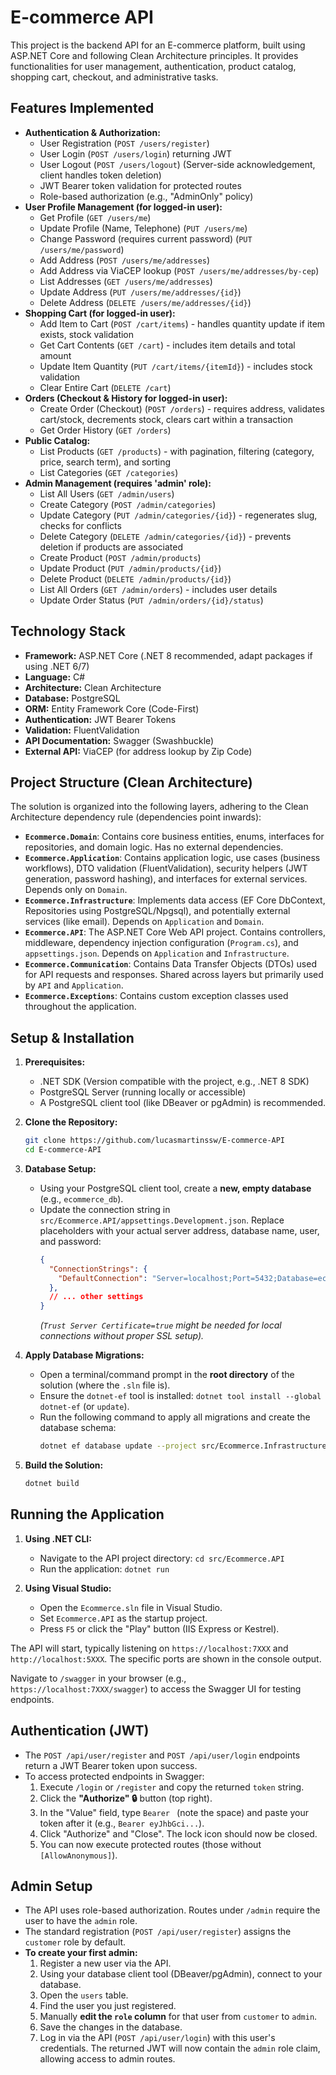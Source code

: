 # E-commerce API

This project is the backend API for an E-commerce platform, built using ASP.NET Core and following Clean Architecture principles. It provides functionalities for user management, authentication, product catalog, shopping cart, checkout, and administrative tasks.

## Features Implemented

* **Authentication & Authorization:**
    * User Registration (`POST /users/register`)
    * User Login (`POST /users/login`) returning JWT
    * User Logout (`POST /users/logout`) (Server-side acknowledgement, client handles token deletion)
    * JWT Bearer token validation for protected routes
    * Role-based authorization (e.g., "AdminOnly" policy)
* **User Profile Management (for logged-in user):**
    * Get Profile (`GET /users/me`)
    * Update Profile (Name, Telephone) (`PUT /users/me`)
    * Change Password (requires current password) (`PUT /users/me/password`)
    * Add Address (`POST /users/me/addresses`)
    * Add Address via ViaCEP lookup (`POST /users/me/addresses/by-cep`)
    * List Addresses (`GET /users/me/addresses`)
    * Update Address (`PUT /users/me/addresses/{id}`)
    * Delete Address (`DELETE /users/me/addresses/{id}`)
* **Shopping Cart (for logged-in user):**
    * Add Item to Cart (`POST /cart/items`) - handles quantity update if item exists, stock validation
    * Get Cart Contents (`GET /cart`) - includes item details and total amount
    * Update Item Quantity (`PUT /cart/items/{itemId}`) - includes stock validation
    * Clear Entire Cart (`DELETE /cart`)
* **Orders (Checkout & History for logged-in user):**
    * Create Order (Checkout) (`POST /orders`) - requires address, validates cart/stock, decrements stock, clears cart within a transaction
    * Get Order History (`GET /orders`)
* **Public Catalog:**
    * List Products (`GET /products`) - with pagination, filtering (category, price, search term), and sorting
    * List Categories (`GET /categories`)
* **Admin Management (requires 'admin' role):**
    * List All Users (`GET /admin/users`)
    * Create Category (`POST /admin/categories`)
    * Update Category (`PUT /admin/categories/{id}`) - regenerates slug, checks for conflicts
    * Delete Category (`DELETE /admin/categories/{id}`) - prevents deletion if products are associated
    * Create Product (`POST /admin/products`)
    * Update Product (`PUT /admin/products/{id}`)
    * Delete Product (`DELETE /admin/products/{id}`)
    * List All Orders (`GET /admin/orders`) - includes user details
    * Update Order Status (`PUT /admin/orders/{id}/status`)

## Technology Stack

* **Framework:** ASP.NET Core (.NET 8 recommended, adapt packages if using .NET 6/7)
* **Language:** C#
* **Architecture:** Clean Architecture
* **Database:** PostgreSQL
* **ORM:** Entity Framework Core (Code-First)
* **Authentication:** JWT Bearer Tokens
* **Validation:** FluentValidation
* **API Documentation:** Swagger (Swashbuckle)
* **External API:** ViaCEP (for address lookup by Zip Code)

## Project Structure (Clean Architecture)

The solution is organized into the following layers, adhering to the Clean Architecture dependency rule (dependencies point inwards):

* **`Ecommerce.Domain`**: Contains core business entities, enums, interfaces for repositories, and domain logic. Has no external dependencies.
* **`Ecommerce.Application`**: Contains application logic, use cases (business workflows), DTO validation (FluentValidation), security helpers (JWT generation, password hashing), and interfaces for external services. Depends only on `Domain`.
* **`Ecommerce.Infrastructure`**: Implements data access (EF Core DbContext, Repositories using PostgreSQL/Npgsql), and potentially external services (like email). Depends on `Application` and `Domain`.
* **`Ecommerce.API`**: The ASP.NET Core Web API project. Contains controllers, middleware, dependency injection configuration (`Program.cs`), and `appsettings.json`. Depends on `Application` and `Infrastructure`.
* **`Ecommerce.Communication`**: Contains Data Transfer Objects (DTOs) used for API requests and responses. Shared across layers but primarily used by `API` and `Application`.
* **`Ecommerce.Exceptions`**: Contains custom exception classes used throughout the application.

## Setup & Installation

1.  **Prerequisites:**
    * .NET SDK (Version compatible with the project, e.g., .NET 8 SDK)
    * PostgreSQL Server (running locally or accessible)
    * A PostgreSQL client tool (like DBeaver or pgAdmin) is recommended.

2.  **Clone the Repository:**
    ```bash
    git clone https://github.com/lucasmartinssw/E-commerce-API
    cd E-commerce-API
    ```

3.  **Database Setup:**
    * Using your PostgreSQL client tool, create a **new, empty database** (e.g., `ecommerce_db`).
    * Update the connection string in `src/Ecommerce.API/appsettings.Development.json`. Replace placeholders with your actual server address, database name, user, and password:
        ```json
        {
          "ConnectionStrings": {
            "DefaultConnection": "Server=localhost;Port=5432;Database=ecommerce_db;User Id=your_user;Password=your_password;Trust Server Certificate=true;"
          },
          // ... other settings
        }
        ```
        *(`Trust Server Certificate=true` might be needed for local connections without proper SSL setup).*

4.  **Apply Database Migrations:**
    * Open a terminal/command prompt in the **root directory** of the solution (where the `.sln` file is).
    * Ensure the `dotnet-ef` tool is installed: `dotnet tool install --global dotnet-ef` (or `update`).
    * Run the following command to apply all migrations and create the database schema:
        ```bash
        dotnet ef database update --project src/Ecommerce.Infrastructure --startup-project src/Ecommerce.API
        ```

5.  **Build the Solution:**
    ```bash
    dotnet build
    ```

## Running the Application

1.  **Using .NET CLI:**
    * Navigate to the API project directory: `cd src/Ecommerce.API`
    * Run the application: `dotnet run`

2.  **Using Visual Studio:**
    * Open the `Ecommerce.sln` file in Visual Studio.
    * Set `Ecommerce.API` as the startup project.
    * Press `F5` or click the "Play" button (IIS Express or Kestrel).

The API will start, typically listening on `https://localhost:7XXX` and `http://localhost:5XXX`. The specific ports are shown in the console output.

Navigate to `/swagger` in your browser (e.g., `https://localhost:7XXX/swagger`) to access the Swagger UI for testing endpoints.

## Authentication (JWT)

* The `POST /api/user/register` and `POST /api/user/login` endpoints return a JWT Bearer token upon success.
* To access protected endpoints in Swagger:
    1.  Execute `/login` or `/register` and copy the returned `token` string.
    2.  Click the **"Authorize" 🔒** button (top right).
    3.  In the "Value" field, type `Bearer ` (note the space) and paste your token after it (e.g., `Bearer eyJhbGci...`).
    4.  Click "Authorize" and "Close". The lock icon should now be closed.
    5.  You can now execute protected routes (those without `[AllowAnonymous]`).

## Admin Setup

* The API uses role-based authorization. Routes under `/admin` require the user to have the `admin` role.
* The standard registration (`POST /api/user/register`) assigns the `customer` role by default.
* **To create your first admin:**
    1.  Register a new user via the API.
    2.  Using your database client tool (DBeaver/pgAdmin), connect to your database.
    3.  Open the `users` table.
    4.  Find the user you just registered.
    5.  Manually **edit the `role` column** for that user from `customer` to `admin`.
    6.  Save the changes in the database.
    7.  Log in via the API (`POST /api/user/login`) with this user's credentials. The returned JWT will now contain the `admin` role claim, allowing access to admin routes.
